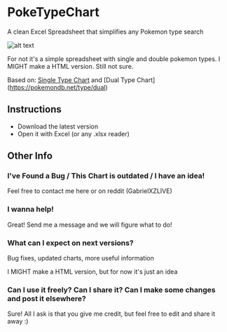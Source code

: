 # PokeTypeChart
A clean Excel Spreadsheet that simplifies any Pokemon type search

![alt text](https://i.imgur.com/5PpahUv.gif)

For not it's a simple spreadsheet with single and double pokemon types. I MIGHT make a HTML version. Still not sure.

Based on:
[Single Type Chart](https://www.reddit.com/r/pokemon/comments/1oq3rg/was_getting_frustrated_finding_an_easytoread_type/) and [Dual Type Chart] (https://pokemondb.net/type/dual)

## Instructions
- Download the latest version
- Open it with Excel (or any .xlsx reader)

## Other Info

### I've Found a Bug / This Chart is outdated / I have an idea!
Feel free to contact me here or on reddit (GabrielXZLIVE)

### I wanna help!
Great! Send me a message and we will figure what to do!

### What can I expect on next versions?
Bug fixes, updated charts, more useful information

I MIGHT make a HTML version, but for now it's just an idea

### Can I use it freely? Can I share it? Can I make some changes and post it elsewhere?
Sure! All I ask is that you give me credit, but feel free to edit and share it away :)

